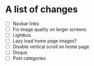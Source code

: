 # A list of changes

- [ ] Navbar links
- [ ] Fix image quality on larger screens
- [ ] Lightbox
- [ ] Lazy load home page images?
- [ ] Disable vertical scroll on home page
- [ ] Disqus
- [ ] Post categories
